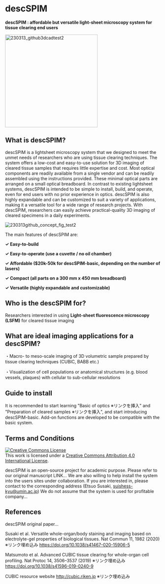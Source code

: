 # descSPIM

**descSPIM : affordable but versatile light-sheet microscopy system for tissue clearing end users**

<img width="300" alt="230313_github3dcadtest2" src="https://user-images.githubusercontent.com/98086219/224651257-9313ab54-3692-4b3f-b550-f3c017f3d1ca.png">

## What is descSPIM?

descSPIM is a lightsheet microscopy system that we designed to meet the unmet needs of researchers who are using tissue clearing techniques. The system offers a low-cost and easy-to-use solution for 3D imaging of cleared tissue samples that requires little expertise and cost. Most optical components are readily available from a single vendor and can be readily assembled using the instructions provided. These minimal optical parts are arranged on a small optical breadboard. In contrast to existing lightsheet systems, descSPIM is intended to be simple to install, build, and operate, even for end users with no prior experience in optics. descSPIM is also highly expandable and can be customized to suit a variety of applications, making it a versatile tool for a wide range of research projects. With descSPIM, researchers can easily achieve practical-quality 3D imaging of cleared specimens in a daily experiments.

![230313github_concept_fig_test2](https://user-images.githubusercontent.com/98086219/224651757-7c135e96-8d1d-4d63-8cd1-b252bd4ace9b.png)

The main features of descSPIM are:

**✓ Easy-to-build**

**✓ Easy-to-operate (use a cuvette / no oil chamber)**

**✓ Affordable ($20k-50k for descSPIM-basic, depending on the number of lasers)**

**✓ Compact (all parts on a 300 mm x 450 mm breadboard)**

**✓ Versatile (highly expandable and customizable)**

##

## Who is the descSPIM for?

Researchers interested in using **Light-sheet fluorescence microscopy (LSFM)** for cleared tissue imaging

##

## What are ideal imaging applications for a descSPIM?

・Macro- to meso-scale imaging of 3D volumetric sample prepared by tissue clearing techniques (CUBIC, BABB etc.)

・Visualization of cell populations or anatomical structures (e.g. blood vessels, plaques) with cellular to sub-cellular resolutions

## 

## Guide to install

It is recommended to start learning "Basic of optics ※リンクを挿入" and "Preparation of cleared samples ※リンクを挿入", and start introducing descSPIM-basic. Add-on functions are developed to be compatible with the basic system.

## 

## Terms and Conditions

<a rel="license" href="http://creativecommons.org/licenses/by/4.0/"><img alt="Creative Commons License" style="border-width:0" src="https://i.creativecommons.org/l/by/4.0/88x31.png" /></a><br />This work is licensed under a <a rel="license" href="http://creativecommons.org/licenses/by/4.0/">Creative Commons Attribution 4.0 International License</a>.


descSPIM is an open-source project for academic purpose. Please refer to our original manuscript LINK... We are also willing to help install the system into the users sites under collaboration. If you are interested in, please contact to the corresponding address (Etsuo Susaki, suishess-kyu@umin.ac.jp)
We do not assume that the system is used for profitable company...

## 

## References

descSPIM original paper...

Susaki et al. Versatile whole-organ/body staining and imaging based on electrolyte-gel properties of biological tissues. Nat Commun 11, 1982 (2020)
※リンク埋め込み https://doi.org/10.1038/s41467-020-15906-5

Matsumoto et al. Advanced CUBIC tissue clearing for whole-organ cell profiling. Nat Protoc 14, 3506–3537 (2019)
※リンク埋め込み https://doi.org/10.1038/s41596-019-0240-9


CUBIC resource website http://cubic.riken.jp ※リンク埋め込み


